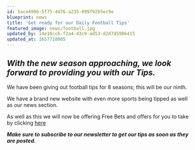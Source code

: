 ```yaml
---
id: 5ace4996-5f75-4d76-a235-099f92b5ec9e
blueprint: news
title: 'Get ready for our Daily Football Tips'
featured_image: news/football.jpg
updated_by: 14e10cc6-f2a4-43c9-ad53-d2d7d5986415
updated_at: 1657718905
---
```

<h2><strong><em>With the new season approaching, we look forward to providing you with our Tips.</em></strong></h2><p>We have been giving out football tips for 8 seasons; this will be our ninth.</p><p></p><p>We have a brand new website with even more sports being tipped as well as our news section.</p><p>As well as this we will now be offering Free Bets and offers for you to take by clicking <a target="_blank" href="https://thebettingguys.com/free">here</a></p><p><strong><em>Make sure to subscribe to our newsletter to get our tips as soon as they are posted.</em></strong></p>